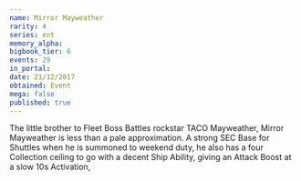 ```yaml
---
name: Mirror Mayweather
rarity: 4
series: ent
memory_alpha:
bigbook_tier: 6
events: 29
in_portal:
date: 21/12/2017
obtained: Event
mega: false
published: true
---
```


The little brother to Fleet Boss Battles rockstar TACO Mayweather, Mirror Mayweather is less than a pale approximation. A strong SEC Base for Shuttles when he is summoned to weekend duty, he also has a four Collection ceiling to go with a decent Ship Ability, giving an Attack Boost at a slow 10s Activation,
